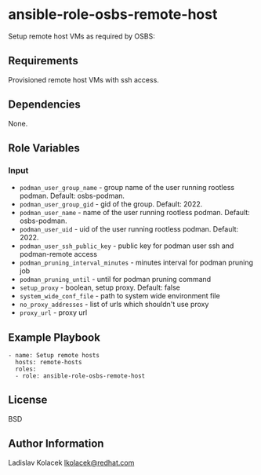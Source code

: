 ansible-role-osbs-remote-host
=============================

Setup remote host VMs as required by OSBS:


Requirements
------------

Provisioned remote host VMs with ssh access.

Dependencies
------------

None.

Role Variables
------------

### Input

* `podman_user_group_name` - group name of the user running rootless podman. Default: osbs-podman.
* `podman_user_group_gid` - gid of the group. Default: 2022.
* `podman_user_name` - name of the user running rootless podman. Default: osbs-podman.
* `podman_user_uid` - uid of the user running rootless podman. Default: 2022.
* `podman_user_ssh_public_key` - public key for podman user ssh and podman-remote access
* `podman_pruning_interval_minutes` - minutes interval for podman pruning job
* `podman_pruning_until` - until for podman pruning command
* `setup_proxy` - boolean, setup proxy. Default: false
* `system_wide_conf_file` - path to system wide environment file
* `no_proxy_addresses` - list of urls which shouldn't use proxy
* `proxy_url` - proxy url

Example Playbook
----------------

    - name: Setup remote hosts
      hosts: remote-hosts
      roles:
      - role: ansible-role-osbs-remote-host

License
-------

BSD

Author Information
------------------

Ladislav Kolacek <lkolacek@redhat.com>

